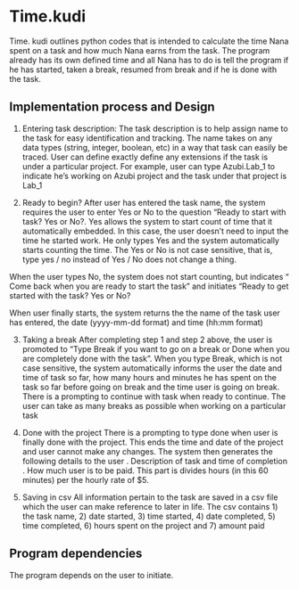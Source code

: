 # Time.kudi
Time. kudi outlines python codes that is intended to calculate the time Nana spent on a task and how much Nana earns from the task. The program already has its own defined time and all Nana has to do is tell the program if he has started, taken a break, resumed from break and if he is done with the task.

## Implementation process and Design
1. Entering task description:
The task description is to help assign name to the task for easy identification and tracking. The name takes on any data types (string, integer, boolean, etc) in a way that task can easily be traced. User can define exactly define any extensions  if the task is under a particular project. For example, user can type Azubi.Lab_1 to indicate he’s working on Azubi project and the task under that project is Lab_1

2. Ready to begin?
After user has entered the task name, the system requires the user to enter Yes or No to the question “Ready to start with task? Yes or No?. 
Yes allows the system to start count of time that it automatically embedded. In this case, the user doesn’t need to input the time he started work. He only types Yes and the system automatically starts counting the time. The Yes or No is not case sensitive, that is, type yes / no instead of Yes / No does not change a thing. 

When the user types No, the system does not start counting, but indicates “ Come back when you are ready to start the task” and initiates “Ready to get started with the task? Yes or No?

When user finally starts, the system returns the the name of the task user has entered, the date (yyyy-mm-dd format) and time (hh:mm format)

3. Taking a break
 After completing step 1 and step 2 above, the user is promoted to “Type Break if you want to go on a break or Done when you are completely done with the task”. When you type Break, which is not case sensitive, the system automatically informs the user the date and time of task so far, how many hours and minutes he has spent on the task so far before going on break and the time user is going on break.
There is a prompting to continue with task when ready to continue. The user can take as many breaks as possible when working on a particular task

4. Done with the project
There is a prompting to type done when user is finally done with the project. This ends the time and date of the project and user cannot make any changes. The system then generates the following details to the user
	. Description of task and time of completion
	. How much user is to be paid. This part is divides hours (in this 60 minutes) per the hourly rate of $5. 
5. Saving in csv
All information pertain to the task are saved in a csv file which the user can make reference to later in life. The csv contains 1) the task name, 2) date started, 3) time started, 4) date completed, 5) time completed, 6) hours spent on the project and 7) amount paid

## Program dependencies
The program depends on the user to initiate. 
  
